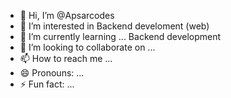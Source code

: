- 👋 Hi, I’m @Apsarcodes
- 👀 I’m interested in Backend develoment (web) 
- 🌱 I’m currently learning ... Backend development
- 💞️ I’m looking to collaborate on ...
- 📫 How to reach me ...
- 😄 Pronouns: ...
- ⚡ Fun fact: ...

<!---
Apsarcodes/Apsarcodes is a ✨ special ✨ repository because its `README.md` (this file) appears on your GitHub profile.
You can click the Preview link to take a look at your changes.
--->
